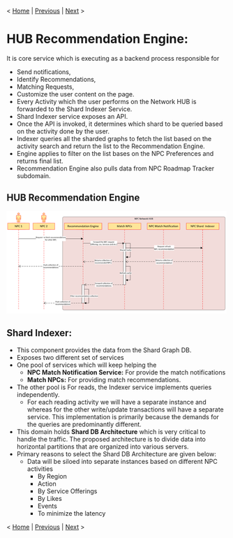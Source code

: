< [Home](../README.md) | [Previous](./12_Arch_NPCActivityTrackeronNPCNetworkHUB.md) | [Next](./14_Arch_FabricCausalClusterandNosinglepointoffailure.md) >

# HUB Recommendation Engine: 
It is core service which is executing as a backend process responsible for 
  - Send notifications, 
  - Identify Recommendations, 
  - Matching Requests,
  - Customize the user content on the page. 
- Every Activity which the user performs on the Network HUB is forwarded to the Shard Indexer Service.
- Shard Indexer service exposes an API.
- Once the API is invoked, it determines which shard to be queried based on the activity done by the user.
- Indexer queries all the sharded graphs to fetch the list based on the activity search and return the list to the Recommendation Engine. 
- Engine applies to filter on the list bases on the NPC Preferences and returns final list.
- Recommendation Engine also pulls data from NPC Roadmap Tracker subdomain.


## HUB Recommendation Engine
<p align="center">
  <img src="..//Images/NPCRecommendationEngine.png" />
</p>

## Shard Indexer:  

- This component provides the data from the Shard Graph DB.
- Exposes two different set of services
- One pool of services which will keep helping the 
  - **NPC Match Notification Service:** For provide the match notifications
  - **Match NPCs:** For providing match recommendations.  
- The other pool is For reads, the Indexer service implements queries independently.
  - For each reading activity we will have a separate instance and whereas for the other write/update transactions will have a separate service. This implementation is primarily because the demands for the queries are predominantly different. 
- This domain holds **Shard DB Architecture** which is very critical to handle the traffic. The proposed architecture is to divide data into horizontal partitions that are organized into various servers. 
- Primary reasons to select the Shard DB Architecture are given below:
  - Data will be siloed into separate instances based on different NPC activities
    - By Region
    - Action  	
    - By Service Offerings
    - By Likes
    - Events
    - To minimize the latency


< [Home](../README.md) | [Previous](./12_Arch_NPCActivityTrackeronNPCNetworkHUB.md) | [Next](./14_Arch_FabricCausalClusterandNosinglepointoffailure.md) >

